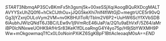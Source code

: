 $START$3NbmqAP3SCvBKmFx5h3gsmj5k+00xeSSjXq/AoogBQuRXDcgMALTAVYYSxUhZQ0f6+hCkCIJthOu+jJQG5keXhi7nlf4flWtGjD+megtrUCE5r90vQGg3jYZxnjOULoVym2VM+nv0KBHUlToR/Tblm2V6P2+UuHW6ScYfXVbSDB6iAubhJWIzQNdT6J3BC/LEw9v1j9VmRcE46iJaP/a/2Q1u9aEhVxF/5Z64/aMriBP0IcNNxweUOHK9AfHrSr83KeK1fDLoaRngG4Y4yo75p/H9jSbYWXMH9PWw+mOkgowmaqTfCx0L0oNoinPXiKZ6SgKBpF1BtIAcIeoaqM0sA==$END$